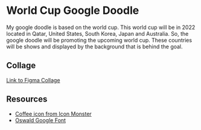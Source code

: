 # World Cup Google Doodle
My google doodle is based on the world cup. This world cup will be in 2022 located in Qatar, United States, South Korea, Japan and Australia. So, the google doodle will be promoting the upcoming world cup.  These countries will be shows and displayed by the background that is behind the goal.

## Collage
[Link to Figma Collage](https://www.figma.com/file/KIEiC0Tgx5IF1BhpTLZhn0/Google-Doodle?node-id=0%3A1)

## Resources
* [Coffee icon from Icon Monster](https://iconmonstr.com/coffee-10-svg/)
* [Oswald Google Font]()
